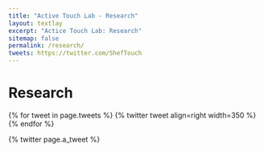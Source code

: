 ```yaml
---
title: "Active Touch Lab - Research"
layout: textlay
excerpt: "Actice Touch Lab: Research"
sitemap: false
permalink: /research/
tweets: https://twitter.com/ShefTouch
---
```


# Research


{% for tweet in page.tweets %}
  {% twitter tweet align=right width=350 %}
{% endfor %}

{% twitter page.a_tweet %}
